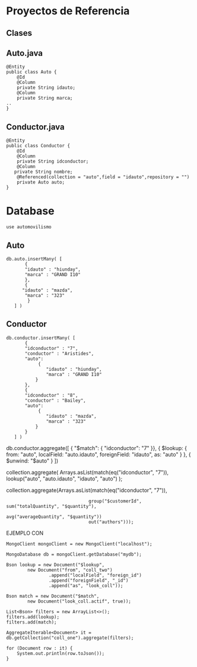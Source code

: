 
# Proyectos de Referencia


## Clases
## Auto.java
```
@Entity
public class Auto {
    @Id
    @Column
    private String idauto;
    @Column
    private String marca;
..
}
```

## Conductor.java
```
@Entity
public class Conductor {
    @Id
    @Column
    private String idconductor;
    @Column
   private String nombre;
    @Referenced(collection = "auto",field = "idauto",repository = "")
    private Auto auto;
}
```



# Database
```
use automovilismo
```


## Auto
```
db.auto.insertMany( [
       { 
       "idauto" : "hiunday",
       "marca" : "GRAND I10"
       },
       {
      "idauto" : "mazda",
       "marca" : "323"
        }
   ] )
```
## Conductor
```
db.conductor.insertMany( [
       { 
       "idconductor" : "7",
       "conductor" : "Aristides",
       "auto":
            { 
               "idauto" : "hiunday",
               "marca" : "GRAND I10"
           }
       },
       { 
       "idconductor" : "8",
       "conductor" : "Bailey",
       "auto":
            { 
               "idauto" : "mazda",
               "marca" : "323"
           }
       }
   ] )
```


db.conductor.aggregate([
    { "$match": { "idconductor": "7" }},
    {
        $lookup: {
           from: "auto",
           localField: "auto.idauto",
           foreignField: "idauto",
           as: "auto"
        }
    },
    {
        $unwind: "$auto"
    }
])

collection.aggregate(
Arrays.asList(match(eq("idconductor", "7")),    
lookup("auto", "auto.idauto", "idauto", "auto")
);


collection.aggregate(Arrays.asList(match(eq("idconductor", "7")),

                                   group("$customerId", sum("totalQuantity", "$quantity"),
                                                        avg("averageQuantity", "$quantity"))
                                   out("authors")));

EJEMPLO CON 
```
MongoClient mongoClient = new MongoClient("localhost");

MongoDatabase db = mongoClient.getDatabase("mydb");

Bson lookup = new Document("$lookup",
        new Document("from", "coll_two")
                .append("localField", "foreign_id")
                .append("foreignField", "_id")
                .append("as", "look_coll"));

Bson match = new Document("$match",
        new Document("look_coll.actif", true));

List<Bson> filters = new ArrayList<>();
filters.add(lookup);
filters.add(match);

AggregateIterable<Document> it = db.getCollection("coll_one").aggregate(filters);

for (Document row : it) {
    System.out.println(row.toJson());
}
```